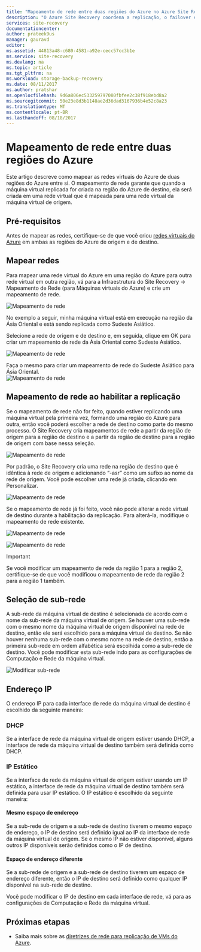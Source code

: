 ```yaml
---
title: "Mapeamento de rede entre duas regiões do Azure no Azure Site Recovery | Microsoft Docs"
description: "O Azure Site Recovery coordena a replicação, o failover e a recuperação de máquinas virtuais e servidores físicos. Saiba mais sobre o failover no Azure ou em um datacenter secundário."
services: site-recovery
documentationcenter: 
author: prateek9us
manager: gauravd
editor: 
ms.assetid: 44813a48-c680-4581-a92e-cecc57cc3b1e
ms.service: site-recovery
ms.devlang: na
ms.topic: article
ms.tgt_pltfrm: na
ms.workload: storage-backup-recovery
ms.date: 08/11/2017
ms.author: pratshar
ms.openlocfilehash: 9d6a806ec533259797080fbfee2c38f918ebd8a2
ms.sourcegitcommit: 50e23e8d3b1148ae2d36dad3167936b4e52c8a23
ms.translationtype: MT
ms.contentlocale: pt-BR
ms.lasthandoff: 08/18/2017
---
```

# <a name="network-mapping-between-two-azure-regions"></a>Mapeamento de rede entre duas regiões do Azure


Este artigo descreve como mapear as redes virtuais do Azure de duas regiões do Azure entre si. O mapeamento de rede garante que quando a máquina virtual replicada for criada na região do Azure de destino, ela será criada em uma rede virtual que é mapeada para uma rede virtual da máquina virtual de origem.  

## <a name="prerequisites"></a>Pré-requisitos
Antes de mapear as redes, certifique-se de que você criou [redes virtuais do Azure](../virtual-network/virtual-networks-overview.md) em ambas as regiões do Azure de origem e de destino.

## <a name="map-networks"></a>Mapear redes

Para mapear uma rede virtual do Azure em uma região do Azure para outra rede virtual em outra região, vá para a Infraestrutura do Site Recovery -> Mapeamento de Rede (para Máquinas virtuais do Azure) e crie um mapeamento de rede.

![Mapeamento de rede](./media/site-recovery-network-mapping-azure-to-azure/network-mapping1.png)


No exemplo a seguir, minha máquina virtual está em execução na região da Ásia Oriental e está sendo replicada como Sudeste Asiático.

Selecione a rede de origem e de destino e, em seguida, clique em OK para criar um mapeamento de rede da Ásia Oriental como Sudeste Asiático.

![Mapeamento de rede](./media/site-recovery-network-mapping-azure-to-azure/network-mapping2.png)


Faça o mesmo para criar um mapeamento de rede do Sudeste Asiático para Ásia Oriental.  
![Mapeamento de rede](./media/site-recovery-network-mapping-azure-to-azure/network-mapping3.png)


## <a name="mapping-network-when-enabling-replication"></a>Mapeamento de rede ao habilitar a replicação

Se o mapeamento de rede não for feito, quando estiver replicando uma máquina virtual pela primeira vez, formando uma região do Azure para outra, então você poderá escolher a rede de destino como parte do mesmo processo. O Site Recovery cria mapeamentos de rede a partir da região de origem para a região de destino e a partir da região de destino para a região de origem com base nessa seleção.   

![Mapeamento de rede](./media/site-recovery-network-mapping-azure-to-azure/network-mapping4.png)

Por padrão, o Site Recovery cria uma rede na região de destino que é idêntica à rede de origem e adicionando “-asr” como um sufixo ao nome da rede de origem. Você pode escolher uma rede já criada, clicando em Personalizar.

![Mapeamento de rede](./media/site-recovery-network-mapping-azure-to-azure/network-mapping5.png)


Se o mapeamento de rede já foi feito, você não pode alterar a rede virtual de destino durante a habilitação da replicação. Para alterá-la, modifique o mapeamento de rede existente.  

![Mapeamento de rede](./media/site-recovery-network-mapping-azure-to-azure/network-mapping6.png)

![Mapeamento de rede](./media/site-recovery-network-mapping-azure-to-azure/modify-network-mapping.png)

> [!IMPORTANT]
> Se você modificar um mapeamento de rede da região 1 para a região 2, certifique-se de que você modificou o mapeamento de rede da região 2 para a região 1 também.
>
>


## <a name="subnet-selection"></a>Seleção de sub-rede
A sub-rede da máquina virtual de destino é selecionada de acordo com o nome da sub-rede da máquina virtual de origem. Se houver uma sub-rede com o mesmo nome da máquina virtual de origem disponível na rede de destino, então ele será escolhido para a máquina virtual de destino. Se não houver nenhuma sub-rede com o mesmo nome na rede de destino, então a primeira sub-rede em ordem alfabética será escolhida como a sub-rede de destino. Você pode modificar esta sub-rede indo para as configurações de Computação e Rede da máquina virtual.

![Modificar sub-rede](./media/site-recovery-network-mapping-azure-to-azure/modify-subnet.png)


## <a name="ip-address"></a>Endereço IP

O endereço IP para cada interface de rede da máquina virtual de destino é escolhido da seguinte maneira:

### <a name="dhcp"></a>DHCP
Se a interface de rede da máquina virtual de origem estiver usando DHCP, a interface de rede da máquina virtual de destino também será definida como DHCP.

### <a name="static-ip"></a>IP Estático
Se a interface de rede da máquina virtual de origem estiver usando um IP estático, a interface de rede da máquina virtual de destino também será definida para usar IP estático. O IP estático é escolhido da seguinte maneira:

#### <a name="same-address-space"></a>Mesmo espaço de endereço

Se a sub-rede de origem e a sub-rede de destino tiverem o mesmo espaço de endereço, o IP de destino será definido igual ao IP da interface de rede da máquina virtual de origem. Se o mesmo IP não estiver disponível, alguns outros IP disponíveis serão definidos como o IP de destino.

#### <a name="different-address-space"></a>Espaço de endereço diferente

Se a sub-rede de origem e a sub-rede de destino tiverem um espaço de endereço diferente, então o IP de destino será definido como qualquer IP disponível na sub-rede de destino.

Você pode modificar o IP de destino em cada interface de rede, vá para as configurações de Computação e Rede da máquina virtual.

## <a name="next-steps"></a>Próximas etapas

- Saiba mais sobre as [diretrizes de rede para replicação de VMs do Azure](site-recovery-azure-to-azure-networking-guidance.md).
